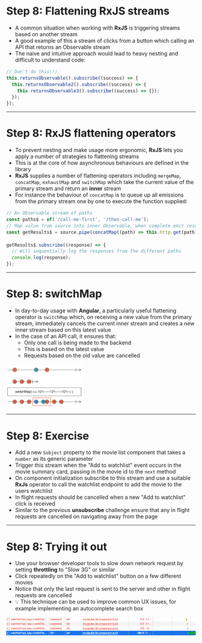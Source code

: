 # Step 8: Flattening RxJS streams

<div class="dense">

- A common situation when working with **RxJS** is triggering streams based on another stream
- A good example of this a stream of clicks from a button which calling an API that returns an Observable stream
- The naive and intuitive approach would lead to heavy nesting and difficult to understand code:

```typescript
// Don't do this!!!
this.returnsObservable().subscribe((success) => {
  this.returnsObservable2().subscribe((success) => {
    this.returnsObservable3().subscribe((success) => {});
  });
});
```

</div>

---

# Step 8: RxJS flattening operators

<div class="dense">

- To prevent nesting and make usage more ergonomic, **RxJS** lets you apply a number of strategies to flattening streams
- This is at the core of how asynchronous behaviours are defined in the library
- **RxJS** supplies a number of flattening operators including `mergeMap`, `concatMap`, `exhaustMap` and `switchMap` which take the current value of the primary stream and return an **inner** stream
- For instance the behaviour of `concatMap` is to queue up all emissions from the primary stream one by one to execute the function supplied:

```typescript
// An Observable stream of paths
const paths$ = of('/call-me-first', '/then-call-me');
// Map value from source into inner Observable, when complete emit result and move to next
const getResults$ = source.pipe(concatMap((path) => this.http.get(path)));

getResults$.subscribe((response) => {
  // Will sequentially log the responses from the different paths
  console.log(response);
});
```

</div>

---

# Step 8: switchMap

<div class="dense">

- In day-to-day usage with **Angular**, a particularly useful flattening operator is `switchMap` which, on receiving a new value from the primary stream, immediately cancels the current inner stream and creates a new inner stream based on this latest value
- In the case of an API call, it ensures that:
  - Only one call is being made to the backend
  - This is based on the latest value
  - Requests based on the old value are cancelled

<img src="/images/switchmap-operator.png" alt="switchMap operator marble diagram" style="width: 40%; margin: 0 auto" />

</div>

---

# Step 8: Exercise

<div class="dense">

- Add a new `Subject` property to the movie list component that takes a `number` as its generic parameter
- Trigger this stream when the "Add to watchlist" event occurs in the movie summary card, passing in the movie id to the `next` method
- On component initialization subscribe to this stream and use a suitable **RxJs** operator to call the watchlist endpoint to add the movie to the users watchlist
- In flight requests should be cancelled when a new "Add to watchlist" click is received
- Similar to the previous **unsubscribe** challenge ensure that any in flight requests are cancelled on navigating away from the page

</div>

---

# Step 8: Trying it out

<div class="dense">
 
- Use your browser developer tools to slow down network request by setting **throttling** to "Slow 3G" or similar 
- Click repeatedly on the "Add to watchlist" button on a few different movies
- Notice that only the last request is sent to the server and other in flight requests are cancelled
- 💡 This technique can be used to improve common UX issues, for example implementing an autocomplete search box
  
<img src="/images/cancelled-requests.png" alt="Cancelled requests due to RxJS switchMap" />

</div>
